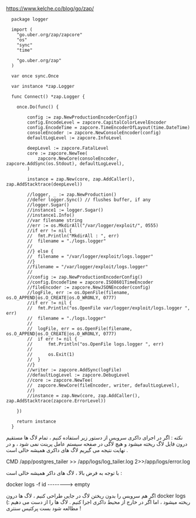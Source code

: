 https://www.kelche.co/blog/go/zap/
      
      
      package logger
      
      import (
      	"go.uber.org/zap/zapcore"
      	"os"
      	"sync"
      	"time"
      
      	"go.uber.org/zap"
      )
      
      var once sync.Once
      
      var instance *zap.Logger
      
      func Connect() *zap.Logger {
      
      	once.Do(func() {
      
      		config := zap.NewProductionEncoderConfig()
      		config.EncodeLevel = zapcore.CapitalColorLevelEncoder
      		config.EncodeTime = zapcore.TimeEncoderOfLayout(time.DateTime)
      		consoleEncoder := zapcore.NewConsoleEncoder(config)
      		defaultLogLevel := zapcore.InfoLevel
      
      		deepLevel := zapcore.FatalLevel
      		core := zapcore.NewTee(
      			zapcore.NewCore(consoleEncoder, zapcore.AddSync(os.Stdout), defaultLogLevel),
      		)
      
      		instance = zap.New(core, zap.AddCaller(), zap.AddStacktrace(deepLevel))
      
      		//logger, _ := zap.NewProduction()
      		//defer logger.Sync() // flushes buffer, if any
      		//logger.Sugar()
      		//instance1 := logger.Sugar()
      		//instance1.Info()
      		//var filename string
      		//err := os.MkdirAll("/var/logger/exploit/", 0555)
      		//if err != nil {
      		//	fmt.Println("MkdirAll : ", err)
      		//	filename = "./logs.logger"
      		//
      		//} else {
      		//	filename = "/var/logger/exploit/logs.logger"
      		//}
      		//filename = "/var/logger/exploit/logs.logger"
      		//
      		//config := zap.NewProductionEncoderConfig()
      		//config.EncodeTime = zapcore.ISO8601TimeEncoder
      		//fileEncoder := zapcore.NewJSONEncoder(config)
      		//logFile, err := os.OpenFile(filename, os.O_APPEND|os.O_CREATE|os.O_WRONLY, 0777)
      		//if err != nil {
      		//	fmt.Println("os.OpenFile var/logger/exploit/logs.logger ", err)
      		//	filename = "./logs.logger"
      		//
      		//	logFile, err = os.OpenFile(filename, os.O_APPEND|os.O_CREATE|os.O_WRONLY, 0777)
      		//	if err != nil {
      		//		fmt.Println("os.OpenFile logs.logger ", err)
      		//
      		//		os.Exit(1)
      		//	}
      		//}
      		//writer := zapcore.AddSync(logFile)
      		//defaultLogLevel := zapcore.DebugLevel
      		//core := zapcore.NewTee(
      		//	zapcore.NewCore(fileEncoder, writer, defaultLogLevel),
      		//)
      		//instance = zap.New(core, zap.AddCaller(), zap.AddStacktrace(zapcore.ErrorLevel))
      
      	})
      
      	return instance
      }

نکته : اگر در اجرای داکری سرویس از دستور زیر استفاده کنیم ، تمام لاگ ها مستقیم درون فایل لاگ ریخته میشود  و هیچ لاگی در صفحه سیستم عامل پرینت نمی شود ، و در نهایت نتیجه می گیریم لاگ های داکری همیشه خالی است .

CMD /app/postgres_tailer >> /app/logs/log_tailer.log 2>>/app/logs/error.log

با توجه به فرض بالا ، لاگ های داکر همیشه خالی است : 

docker logs -f id --------> empty

اگر هم سرویس را بدون ریختن لاگ در جایی طراحی کنیم ، لاگ ها درون docker logs ریخته میشود ، اما اگر در خارج از محیط داکری اجرا کنیم . لاگ ها را از دست می دهیم :) مطالعه شود بست پرکتیس سنتری !
